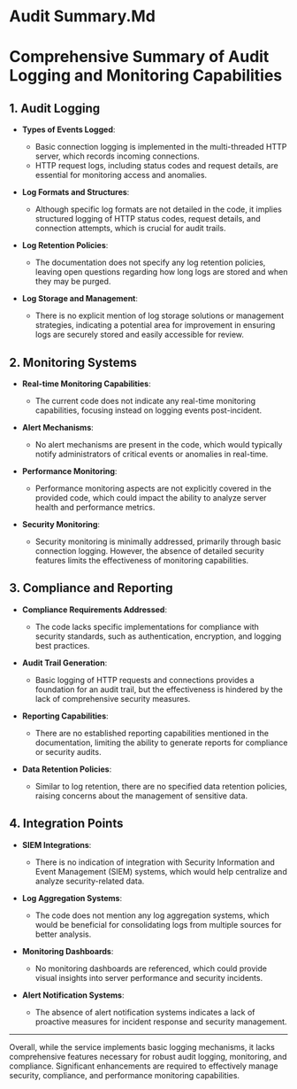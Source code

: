 # Audit Summary.Md

# Comprehensive Summary of Audit Logging and Monitoring Capabilities

## 1. Audit Logging

- **Types of Events Logged**: 
  - Basic connection logging is implemented in the multi-threaded HTTP server, which records incoming connections. 
  - HTTP request logs, including status codes and request details, are essential for monitoring access and anomalies.

- **Log Formats and Structures**: 
  - Although specific log formats are not detailed in the code, it implies structured logging of HTTP status codes, request details, and connection attempts, which is crucial for audit trails.

- **Log Retention Policies**: 
  - The documentation does not specify any log retention policies, leaving open questions regarding how long logs are stored and when they may be purged.

- **Log Storage and Management**: 
  - There is no explicit mention of log storage solutions or management strategies, indicating a potential area for improvement in ensuring logs are securely stored and easily accessible for review.

## 2. Monitoring Systems

- **Real-time Monitoring Capabilities**: 
  - The current code does not indicate any real-time monitoring capabilities, focusing instead on logging events post-incident.

- **Alert Mechanisms**: 
  - No alert mechanisms are present in the code, which would typically notify administrators of critical events or anomalies in real-time.

- **Performance Monitoring**: 
  - Performance monitoring aspects are not explicitly covered in the provided code, which could impact the ability to analyze server health and performance metrics.

- **Security Monitoring**: 
  - Security monitoring is minimally addressed, primarily through basic connection logging. However, the absence of detailed security features limits the effectiveness of monitoring capabilities.

## 3. Compliance and Reporting

- **Compliance Requirements Addressed**: 
  - The code lacks specific implementations for compliance with security standards, such as authentication, encryption, and logging best practices.

- **Audit Trail Generation**: 
  - Basic logging of HTTP requests and connections provides a foundation for an audit trail, but the effectiveness is hindered by the lack of comprehensive security measures.

- **Reporting Capabilities**: 
  - There are no established reporting capabilities mentioned in the documentation, limiting the ability to generate reports for compliance or security audits.

- **Data Retention Policies**: 
  - Similar to log retention, there are no specified data retention policies, raising concerns about the management of sensitive data.

## 4. Integration Points

- **SIEM Integrations**: 
  - There is no indication of integration with Security Information and Event Management (SIEM) systems, which would help centralize and analyze security-related data.

- **Log Aggregation Systems**: 
  - The code does not mention any log aggregation systems, which would be beneficial for consolidating logs from multiple sources for better analysis.

- **Monitoring Dashboards**: 
  - No monitoring dashboards are referenced, which could provide visual insights into server performance and security incidents.

- **Alert Notification Systems**: 
  - The absence of alert notification systems indicates a lack of proactive measures for incident response and security management.

---

Overall, while the service implements basic logging mechanisms, it lacks comprehensive features necessary for robust audit logging, monitoring, and compliance. Significant enhancements are required to effectively manage security, compliance, and performance monitoring capabilities.